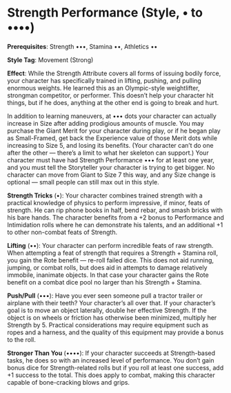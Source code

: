 # Strength Performance (Style, • to ••••) 

**Prerequisites**: Strength •••, Stamina ••, Athletics •• 

**Style Tag**: Movement (Strong) 

**Effect**: While the Strength Attribute covers all forms of issuing bodily force, your character has specifically trained in lifting, pushing, and pulling enormous weights. He learned this as an Olympic-style weightlifter, strongman competitor, or performer. This doesn’t help your character hit things, but if he does, anything at the other end is going to break and hurt.

In addition to learning maneuvers, at ••• dots your character can actually increase in Size after adding prodigious amounts of muscle. You may purchase the Giant Merit for your character during play, or if he began play as Small-Framed, get back the Experience value of those Merit dots while increasing to Size 5, and losing its benefits. (Your character can’t do one after the other — there’s a limit to what her skeleton can support.) Your character must have had Strength Performance ••• for at least one year, and you must tell the Storyteller your character is trying to get bigger. No character can move from Giant to Size 7 this way, and any Size change is optional — small people can still max out in this style. 

**Strength Tricks** (•): Your character combines trained strength with a practical knowledge of physics to perform impressive, if minor, feats of strength. He can rip phone books in half, bend rebar, and smash bricks with his bare hands. The character benefits from a +2 bonus to Performance and Intimidation rolls where he can demonstrate his talents, and an additional +1 to other non-combat feats of Strength. 

**Lifting** (••): Your character can perform incredible feats of raw strength. When attempting a feat of strength that requires a Strength + Stamina roll, you gain the Rote benefit — re-roll failed dice. This does not aid running, jumping, or combat rolls, but does aid in attempts to damage relatively immobile, inanimate objects. In that case your character gains the Rote benefit on a combat dice pool no larger than his Strength + Stamina. 

**Push/Pull** (•••): Have you ever seen someone pull a tractor trailer or airplane with their teeth? Your character’s all over that. If your character’s goal is to move an object laterally, double her effective Strength. If the object is on wheels or friction has otherwise been minimized, multiply her Strength by 5. Practical considerations may require equipment such as ropes and a harness, and the quality of this equipment may provide a bonus to the roll. 

**Stronger Than You** (••••): If your character succeeds at Strength-based tasks, he does so with an increased level of performance. You don’t gain bonus dice for Strength-related rolls but if you roll at least one success, add +1 success to the total. This does apply to combat, making this character capable of bone-cracking blows and grips.